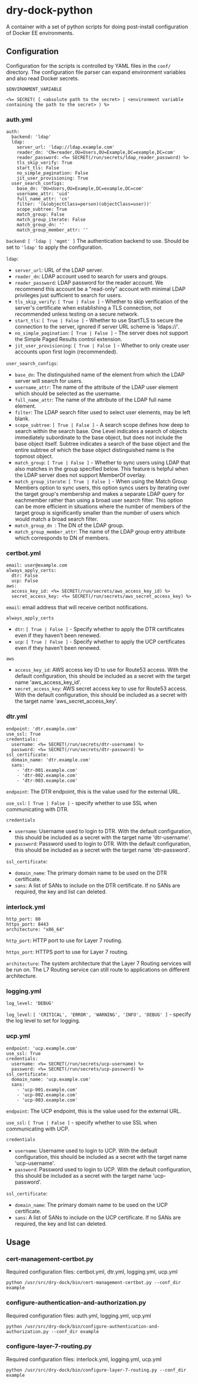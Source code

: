 # dry-dock-python

A container with a set of python scripts for doing post-install configuration of Docker EE environments.

## Configuration

Configuration for the scripts is controlled by YAML files in the ```conf/``` directory. The configuration file parser can expand environment variables and also read Docker secrets.

```$ENVIRONMENT_VARIABLE```

```<%= SECRET( [ <absolute path to the secret> | <environment variable containing the path to the secret> ) %>```

### auth.yml
```
auth:
  backend: 'ldap'
  ldap:
    server_url: 'ldap://ldap.example.com'
    reader_dn: 'CN=reader,OU=Users,OU=Example,DC=example,DC=com'
    reader_password: <%= SECRET(/run/secrets/ldap_reader_password) %>
    tls_skip_verify: True
    start_tls: False
    no_simple_pagination: False
    jit_user_provisioning: True
  user_search_configs:
    base_dn: 'OU=Users,OU=Example,DC=example,DC=com'
    username_attr: 'uid'
    full_name_attr: 'cn'
    filter: '(&(objectClass=person)(objectClass=user))'
    scope_subtree: True
    match_group: False
    match_group_iterate: False
    match_group_dn: ''
    match_group_member_attr: ''
```

```backend```: ```[ 'ldap | 'mgmt' ]``` The authentication backend to use. Should be set to ```'ldap'``` to apply the configuration.

```ldap```:
* ```server_url```: URL of the LDAP server.
* ```reader_dn```: LDAP account used to search for users and groups. 
* ```reader_password```: LDAP password for the reader account. We recommend this account be a "read-only" account with minimal LDAP privileges just sufficient to search for users.
* ```tls_skip_verify```: ```[ True | False ]``` - Whether to skip verification of the server's certificate when establishing a TLS connection, not recommended unless testing on a secure network.
* ```start_tls```: ```[ True | False ]``` - Whether to use StartTLS to secure the connection to the server, ignored if server URL scheme is 'ldaps://'.
* ```no_simple_pagination```: ```[ True | False ]``` - The server does not support the Simple Paged Results control extension.
* ```jit_user_provisioning```: ```[ True | False ]``` - Whether to only create user accounts upon first login (recommended).

```user_search_configs```:
* ```base_dn```: The distinguished name of the element from which the LDAP server will search for users.
* ```username_attr```: The name of the attribute of the LDAP user element which should be selected as the username.
* ```full_name_attr```: The name of the attribute of the LDAP full name element.
* ```filter```: The LDAP search filter used to select user elements, may be left blank.
* ```scope_subtree```: ```[ True | False ]``` - A search scope defines how deep to search within the search base. One Level indicates a search of objects immediately subordinate to the base object, but does not include the base object itself. Subtree indicates a search of the base object and the entire subtree of which the base object distinguished name is the topmost object.
* ```match_group```: ```[ True | False ]``` - Whether to sync users using LDAP that also matches in the group specified below. This feature is helpful when the LDAP server does not support MemberOf overlay.
* ```match_group_iterate```: ```[ True | False ]``` - When using the Match Group Members option to sync users, this option syncs users by iterating over the target group's membership and makes a separate LDAP query for eachmember rather than using a broad user search filter. This option can be more efficient in situations where the number of members of the target group is significantly smaller than the number of users which would match a broad search filter.
* ```match_group_dn ```: The DN of the LDAP group.
* ```match_group_member_attr```: The name of the LDAP group entry attribute which corresponds to DN of members.

### certbot.yml
```
email: user@example.com 
always_apply_certs:
  dtr: False
  ucp: False 
aws:
  access_key_id: <%= SECRET(/run/secrets/aws_access_key_id) %>
  secret_access_key: <%= SECRET(/run/secrets/aws_secret_access_key) %>
```

```email```: email address that will receive certbot notifications.

```always_apply_certs```
* ```dtr```: ```[ True | False ]``` - Specify whether to apply the DTR certificates even if they haven't been renewed.
* ```ucp```: ```[ True | False ]``` - Specify whether to apply the UCP certificates even if they haven't been renewed.

```aws```
* ```access_key_id```: AWS access key ID to use for Route53 access. With the default configuration, this should be included as a secret with the target name 'aws_access_key_id'.
* ```secret_access_key```: AWS secret access key to use for Route53 access. With the default configuration, this should be included as a secret with the target name 'aws_secret_access_key'.

### dtr.yml
```
endpoint: 'dtr.example.com'
use_ssl: True
credentials:
  username: <%= SECRET(/run/secrets/dtr-username) %>
  password: <%= SECRET(/run/secrets/dtr-password) %>
ssl_certificate:
  domain_name: 'dtr.example.com'
  sans:
    - 'dtr-001.example.com'
    - 'dtr-002.example.com'
    - 'dtr-003.example.com'
```

```endpoint```: The DTR endpoint, this is the value used for the external URL.

```use_ssl```: ```[ True | False ]``` - specify whether to use SSL when communicating with DTR.

```credentials```
* ```username```: Username used to login to DTR. With the default configuration, this should be included as a secret with the target name 'dtr-username'.
* ```password```: Password used to login to DTR. With the default configuration, this should be included as a secret with the target name 'dtr-password'.

```ssl_certificate```:
* ```domain_name```: The primary domain name to be used on the DTR certificate.
* ```sans```: A list of SANs to include on the DTR certificate. If no SANs are required, the key and list can deleted.

### interlock.yml
```
http_port: 80
https_port: 8443
architecture: "x86_64"
```

```http_port```: HTTP port to use for Layer 7 routing.

```https_port```: HTTPS port to use for Layer 7 routing.

```architecture```: The system architecture that the Layer 7 Routing services will be run on. The L7 Routing service can still route to applications on different architecture.

### logging.yml
```
log_level: 'DEBUG'
```

```log_level```: ```[ 'CRITICAL', 'ERROR', 'WARNING', 'INFO', 'DEBUG' ]``` - specify the log level to set for logging.  

### ucp.yml
```
endpoint: 'ucp.example.com'
use_ssl: True
credentials:
  username: <%= SECRET(/run/secrets/ucp-username) %>
  password: <%= SECRET(/run/secrets/ucp-password) %>
ssl_certificate:
  domain_name: 'ucp.example.com'
  sans:
    - 'ucp-001.example.com'
    - 'ucp-002.example.com'
    - 'ucp-003.example.com'
```

```endpoint```: The UCP endpoint, this is the value used for the external URL.

```use_ssl```: ```[ True | False ]``` - specify whether to use SSL when communicating with UCP.

```credentials```
* ```username```: Username used to login to UCP. With the default configuration, this should be included as a secret with the target name 'ucp-username'.
* ```password```: Password used to login to UCP. With the default configuration, this should be included as a secret with the target name 'ucp-password'.

```ssl_certificate```:
* ```domain_name```: The primary domain name to be used on the UCP certificate.
* ```sans```: A list of SANs to include on the UCP certificate. If no SANs are required, the key and list can deleted.

## Usage
### cert-management-certbot.py
Required configuration files: certbot.yml, dtr.yml, logging.yml, ucp.yml
```
python /usr/src/dry-dock/bin/cert-management-certbot.py --conf_dir example
```

### configure-authentication-and-authorization.py
Required configuration files: auth.yml, logging.yml, ucp.yml
```
python /usr/src/dry-dock/bin/configure-authentication-and-authorization.py --conf_dir example
```


### configure-layer-7-routing.py
Required configuration files: interlock.yml, logging.yml, ucp.yml
```
python /usr/src/dry-dock/bin/configure-layer-7-routing.py --conf_dir example
```